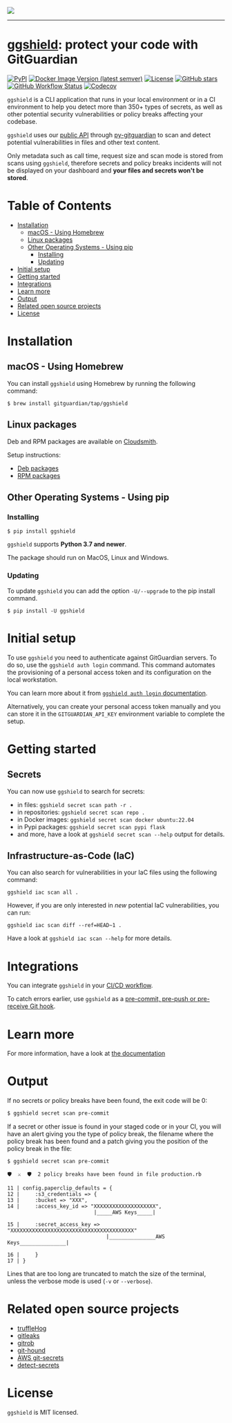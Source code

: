 <a href="https://gitguardian.com/"><img src="https://cdn.jsdelivr.net/gh/gitguardian/ggshield/doc/logo.svg"></a>

---

# [ggshield](https://github.com/GitGuardian/ggshield): protect your code with GitGuardian

[![PyPI](https://img.shields.io/pypi/v/ggshield?color=%231B2D55&style=for-the-badge)](https://pypi.org/project/ggshield/)
[![Docker Image Version (latest semver)](https://img.shields.io/docker/v/gitguardian/ggshield?color=1B2D55&sort=semver&style=for-the-badge&label=Docker)](https://hub.docker.com/r/gitguardian/ggshield)
[![License](https://img.shields.io/github/license/GitGuardian/ggshield?color=%231B2D55&style=for-the-badge)](LICENSE)
[![GitHub stars](https://img.shields.io/github/stars/gitguardian/ggshield?color=%231B2D55&style=for-the-badge)](https://github.com/GitGuardian/ggshield/stargazers)
[![GitHub Workflow Status](https://img.shields.io/github/actions/workflow/status/GitGuardian/ggshield/main.yml?branch=main&style=for-the-badge)](https://github.com/GitGuardian/ggshield/actions)
[![Codecov](https://img.shields.io/codecov/c/github/GitGuardian/ggshield?style=for-the-badge)](https://codecov.io/gh/GitGuardian/ggshield/)

`ggshield` is a CLI application that runs in your local environment or in a CI environment to help you detect more than 350+ types of secrets, as well as other potential security vulnerabilities or policy breaks affecting your codebase.

`ggshield` uses our [public API](https://api.gitguardian.com/doc) through [py-gitguardian](https://github.com/GitGuardian/py-gitguardian) to scan and detect potential vulnerabilities in files and other text content.

Only metadata such as call time, request size and scan mode is stored from scans using `ggshield`, therefore secrets and policy breaks incidents will not be displayed on your dashboard and **your files and secrets won't be stored**.

# Table of Contents

<!-- START doctoc generated TOC please keep comment here to allow auto update -->
<!-- DON'T EDIT THIS SECTION, INSTEAD RE-RUN doctoc TO UPDATE -->

- [Installation](#installation)
  - [macOS - Using Homebrew](#macos---using-homebrew)
  - [Linux packages](#linux-packages)
  - [Other Operating Systems - Using pip](#other-operating-systems---using-pip)
    - [Installing](#installing)
    - [Updating](#updating)
- [Initial setup](#initial-setup)
- [Getting started](#getting-started)
- [Integrations](#integrations)
- [Learn more](#learn-more)
- [Output](#output)
- [Related open source projects](#related-open-source-projects)
- [License](#license)

<!-- END doctoc generated TOC please keep comment here to allow auto update -->

# Installation

## macOS - Using Homebrew

You can install `ggshield` using Homebrew by running the following command:

```shell
$ brew install gitguardian/tap/ggshield
```

## Linux packages

Deb and RPM packages are available on [Cloudsmith](https://cloudsmith.io/~gitguardian/repos/ggshield/packages/).

Setup instructions:

- [Deb packages](https://cloudsmith.io/~gitguardian/repos/ggshield/setup/#formats-deb)
- [RPM packages](https://cloudsmith.io/~gitguardian/repos/ggshield/setup/#formats-rpm)

## Other Operating Systems - Using pip

### Installing

```shell
$ pip install ggshield
```

`ggshield` supports **Python 3.7 and newer**.

The package should run on MacOS, Linux and Windows.

### Updating

To update `ggshield` you can add the option `-U/--upgrade` to the pip install command.

```shell
$ pip install -U ggshield
```

# Initial setup

To use `ggshield` you need to authenticate against GitGuardian servers. To do so, use the `ggshield auth login` command. This command automates the provisioning of a personal access token and its configuration on the local workstation.

You can learn more about it from [`ggshield auth login` documentation](https://docs.gitguardian.com/internal-repositories-monitoring/ggshield/reference/auth/login).

Alternatively, you can create your personal access token manually and you can store it in the `GITGUARDIAN_API_KEY` environment variable to complete the setup.

# Getting started

## Secrets 

You can now use `ggshield` to search for secrets:

- in files: `ggshield secret scan path -r .`
- in repositories: `ggshield secret scan repo .`
- in Docker images: `ggshield secret scan docker ubuntu:22.04`
- in Pypi packages: `ggshield secret scan pypi flask`
- and more, have a look at `ggshield secret scan --help` output for details.

## Infrastructure-as-Code (IaC)

You can also search for vulnerabilities in your IaC files using the following command:

```
ggshield iac scan all .
```

However, if you are only interested in *new* potential IaC vulnerabilities, you can run:

```
ggshield iac scan diff --ref=HEAD~1 .
```

Have a look at `ggshield iac scan --help` for more details.

# Integrations

You can integrate `ggshield` in your [CI/CD workflow](https://docs.gitguardian.com/ggshield-docs/integrations/overview#cicd-integrations-secrets-detection-in-your-cicd-workflow).

To catch errors earlier, use `ggshield` as a [pre-commit, pre-push or pre-receive Git hook](https://docs.gitguardian.com/ggshield-docs/integrations/overview#git-hooks-prevent-secrets-from-reaching-your-vcs).

# Learn more

For more information, have a look at [the documentation](https://docs.gitguardian.com/ggshield-docs/getting-started)

# Output

If no secrets or policy breaks have been found, the exit code will be 0:

```bash
$ ggshield secret scan pre-commit
```

If a secret or other issue is found in your staged code or in your CI, you will have an alert giving you the type of policy break, the filename where the policy break has been found and a patch giving you the position of the policy break in the file:

```shell
$ ggshield secret scan pre-commit

🛡️  ⚔️  🛡️  2 policy breaks have been found in file production.rb

11 | config.paperclip_defaults = {
12 |     :s3_credentials => {
13 |     :bucket => "XXX",
14 |     :access_key_id => "XXXXXXXXXXXXXXXXXXXX",
                            |_____AWS Keys_____|

15 |     :secret_access_key => "XXXXXXXXXXXXXXXXXXXXXXXXXXXXXXXXXXXXXXXX"
                                |_______________AWS Keys_______________|

16 |     }
17 | }
```

Lines that are too long are truncated to match the size of the terminal, unless the verbose mode is used (`-v` or `--verbose`).

# Related open source projects

- [truffleHog](https://github.com/dxa4481/truffleHog)
- [gitleaks](https://github.com/zricethezav/gitleaks)
- [gitrob](https://github.com/michenriksen/gitrob)
- [git-hound](https://github.com/tillson/git-hound)
- [AWS git-secrets](https://github.com/awslabs/git-secrets)
- [detect-secrets](https://github.com/Yelp/detect-secrets)

# License

`ggshield` is MIT licensed.
